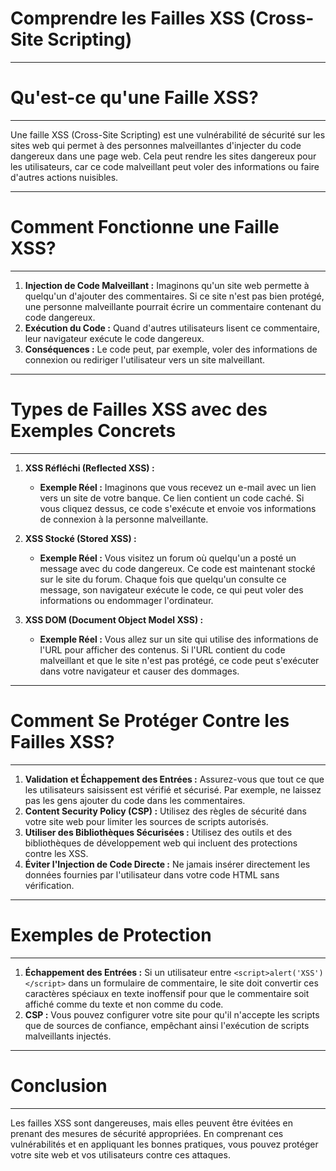 # Comprendre les Failles XSS (Cross-Site Scripting) 

--------
# Qu'est-ce qu'une Faille XSS?
--------

Une faille XSS (Cross-Site Scripting) est une vulnérabilité de sécurité sur les sites web qui permet à des personnes malveillantes d'injecter du code dangereux dans une page web. Cela peut rendre les sites dangereux pour les utilisateurs, car ce code malveillant peut voler des informations ou faire d'autres actions nuisibles.

--------
# Comment Fonctionne une Faille XSS?
--------

1. **Injection de Code Malveillant :** Imaginons qu'un site web permette à quelqu'un d'ajouter des commentaires. Si ce site n'est pas bien protégé, une personne malveillante pourrait écrire un commentaire contenant du code dangereux.
2. **Exécution du Code :** Quand d'autres utilisateurs lisent ce commentaire, leur navigateur exécute le code dangereux.
3. **Conséquences :** Le code peut, par exemple, voler des informations de connexion ou rediriger l'utilisateur vers un site malveillant.

--------
# Types de Failles XSS avec des Exemples Concrets
--------

1. **XSS Réfléchi (Reflected XSS) :**
   - **Exemple Réel :** Imaginons que vous recevez un e-mail avec un lien vers un site de votre banque. Ce lien contient un code caché. Si vous cliquez dessus, ce code s'exécute et envoie vos informations de connexion à la personne malveillante.

2. **XSS Stocké (Stored XSS) :**
   - **Exemple Réel :** Vous visitez un forum où quelqu'un a posté un message avec du code dangereux. Ce code est maintenant stocké sur le site du forum. Chaque fois que quelqu'un consulte ce message, son navigateur exécute le code, ce qui peut voler des informations ou endommager l'ordinateur.

3. **XSS DOM (Document Object Model XSS) :**
   - **Exemple Réel :** Vous allez sur un site qui utilise des informations de l'URL pour afficher des contenus. Si l'URL contient du code malveillant et que le site n'est pas protégé, ce code peut s'exécuter dans votre navigateur et causer des dommages.

--------
# Comment Se Protéger Contre les Failles XSS?
--------

1. **Validation et Échappement des Entrées :** Assurez-vous que tout ce que les utilisateurs saisissent est vérifié et sécurisé. Par exemple, ne laissez pas les gens ajouter du code dans les commentaires.
2. **Content Security Policy (CSP) :** Utilisez des règles de sécurité dans votre site web pour limiter les sources de scripts autorisés.
3. **Utiliser des Bibliothèques Sécurisées :** Utilisez des outils et des bibliothèques de développement web qui incluent des protections contre les XSS.
4. **Éviter l'Injection de Code Directe :** Ne jamais insérer directement les données fournies par l'utilisateur dans votre code HTML sans vérification.

--------
# Exemples de Protection
--------

1. **Échappement des Entrées :** Si un utilisateur entre `<script>alert('XSS')</script>` dans un formulaire de commentaire, le site doit convertir ces caractères spéciaux en texte inoffensif pour que le commentaire soit affiché comme du texte et non comme du code.
2. **CSP :** Vous pouvez configurer votre site pour qu'il n'accepte les scripts que de sources de confiance, empêchant ainsi l'exécution de scripts malveillants injectés.

--------
# Conclusion
--------

Les failles XSS sont dangereuses, mais elles peuvent être évitées en prenant des mesures de sécurité appropriées. En comprenant ces vulnérabilités et en appliquant les bonnes pratiques, vous pouvez protéger votre site web et vos utilisateurs contre ces attaques.

